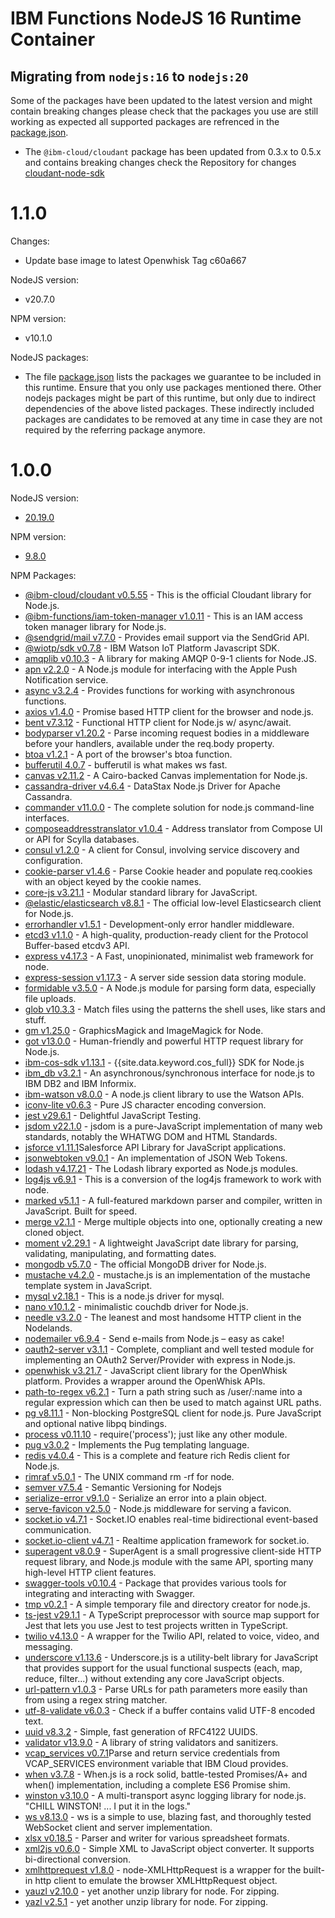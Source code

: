 # IBM Functions NodeJS 16 Runtime Container

## Migrating from `nodejs:16` to `nodejs:20`
  Some of the packages have been updated to the latest version and might contain breaking changes please check that the packages you use are still working as expected all supported packages are refrenced in the [package.json](nodejs20/package.json).

  - The `@ibm-cloud/cloudant` package has been updated from 0.3.x to 0.5.x and contains breaking changes check the Repository for changes [cloudant-node-sdk](https://github.com/IBM/cloudant-node-sdk)

# 1.1.0
  Changes:
  - Update base image to latest Openwhisk Tag c60a667
  
  NodeJS version:
  - v20.7.0

  NPM version:
  - v10.1.0

  NodeJS packages:
  - The file [package.json](package.json) lists the packages we guarantee to be included in this runtime.
    Ensure that you only use packages mentioned there. Other nodejs packages might be part of this runtime, but only due to indirect dependencies of the above listed packages. These indirectly included packages are candidates to be removed at any time in case they are not required by the referring package anymore.

# 1.0.0

NodeJS version:
  - [20.19.0](https://nodejs.org/en/blog/release/v20.19.0/)

NPM version:
  - [9.8.0](https://github.com/npm/cli/releases/tag/v9.8.0)

NPM Packages:
  - [@ibm-cloud/cloudant v0.5.55](https://www.npmjs.com/package/@ibm-cloud/cloudant) - This is the official Cloudant library for Node.js.
  - [@ibm-functions/iam-token-manager v1.0.11](https://www.npmjs.com/package/@ibm-functions/iam-token-manager) - This is an IAM access token manager library for Node.js.
  - [@sendgrid/mail v7.7.0](https://www.npmjs.com/package/@sendgrid/mail) - Provides email support via the SendGrid API.
  - [@wiotp/sdk v0.7.8](https://www.npmjs.com/package/@wiotp/sdk) - IBM Watson IoT Platform Javascript SDK.
  - [amqplib v0.10.3](https://www.npmjs.com/package/amqplib) - A library for making AMQP 0-9-1 clients for Node.JS.
  - [apn v2.2.0](https://www.npmjs.com/package/apn) - A Node.js module for interfacing with the Apple Push Notification service.
  - [async v3.2.4](https://www.npmjs.com/package/async) - Provides functions for working with asynchronous functions.
  - [axios v1.4.0](https://www.npmjs.com/package/axios) - Promise based HTTP client for the browser and node.js.
  - [bent v7.3.12](https://www.npmjs.com/package/bent) - Functional HTTP client for Node.js w/ async/await.
  - [bodyparser v1.20.2](https://www.npmjs.com/package/body-parser) - Parse incoming request bodies in a middleware before your handlers, available under the req.body property.
  - [btoa v1.2.1](https://www.npmjs.com/package/btoa) - A port of the browser's btoa function.
  - [bufferutil 4.0.7](https://www.npmjs.com/package/bufferutil) - bufferutil is what makes ws fast.
  - [canvas v2.11.2](https://www.npmjs.com/package/canvas) - A Cairo-backed Canvas implementation for Node.js.
  - [cassandra-driver v4.6.4](https://www.npmjs.com/package/cassandra-driver) - DataStax Node.js Driver for Apache Cassandra.
  - [commander v11.0.0](https://www.npmjs.com/package/commander) - The complete solution for node.js command-line interfaces.
  - [composeaddresstranslator v1.0.4](https://www.npmjs.com/package/composeaddresstranslator) - Address translator from Compose UI or API for Scylla databases.
  - [consul v1.2.0](https://www.npmjs.com/package/consul) - A client for Consul, involving service discovery and configuration.
  - [cookie-parser v1.4.6](https://www.npmjs.com/package/cookie-parser) - Parse Cookie header and populate req.cookies with an object keyed by the cookie names.
  - [core-js v3.21.1](https://www.npmjs.com/package/core-js) - Modular standard library for JavaScript.
  - [@elastic/elasticsearch v8.8.1](https://www.npmjs.com/package/@elastic/elasticsearch) - The official low-level Elasticsearch client for Node.js.
  - [errorhandler v1.5.1](https://www.npmjs.com/package/errorhandler) - Development-only error handler middleware.
  - [etcd3 v1.1.0](https://www.npmjs.com/package/etcd3) - A high-quality, production-ready client for the Protocol Buffer-based etcdv3 API.
  - [express v4.17.3](https://www.npmjs.com/package/express) - A Fast, unopinionated, minimalist web framework for node.
  - [express-session v1.17.3](https://www.npmjs.com/package/express-session) - A server side session data storing module.
  - [formidable v3.5.0](https://www.npmjs.com/package/formidable) - A Node.js module for parsing form data, especially file uploads.
  - [glob v10.3.3](https://www.npmjs.com/package/glob) - Match files using the patterns the shell uses, like stars and stuff.
  - [gm v1.25.0](https://www.npmjs.com/package/gm) - GraphicsMagick and ImageMagick for Node.
  - [got v13.0.0](https://www.npmjs.com/package/got) - Human-friendly and powerful HTTP request library for Node.js.
  - [ibm-cos-sdk v1.13.1](https://www.npmjs.com/package/ibm-cos-sdk) - {{site.data.keyword.cos_full}} SDK for Node.js
  - [ibm_db v3.2.1](https://www.npmjs.com/package/ibm_db) - An asynchronous/synchronous interface for node.js to IBM DB2 and IBM Informix.
  - [ibm-watson v8.0.0](https://www.npmjs.com/package/ibm-watson) - A node.js client library to use the Watson APIs.
  - [iconv-lite v0.6.3](https://www.npmjs.com/package/iconv-lite) - Pure JS character encoding conversion.
  - [jest v29.6.1](https://www.npmjs.com/package/jest) - Delightful JavaScript Testing.
  - [jsdom v22.1.0](https://www.npmjs.com/package/jsdom) - jsdom is a pure-JavaScript implementation of many web standards, notably the WHATWG DOM and HTML Standards.
  - [jsforce v1.11.1](https://www.npmjs.com/package/jsforce)Salesforce API Library for JavaScript applications.
  - [jsonwebtoken v9.0.1](https://www.npmjs.com/package/jsonwebtoken) - An implementation of JSON Web Tokens.
  - [lodash v4.17.21](https://www.npmjs.com/package/lodash) - The Lodash library exported as Node.js modules.
  - [log4js v6.9.1](https://www.npmjs.com/package/log4js) - This is a conversion of the log4js framework to work with node.
  - [marked v5.1.1](https://www.npmjs.com/package/marked) - A full-featured markdown parser and compiler, written in JavaScript. Built for speed.
  - [merge v2.1.1](https://www.npmjs.com/package/merge) - Merge multiple objects into one, optionally creating a new cloned object.
  - [moment v2.29.1](https://www.npmjs.com/package/moment) - A lightweight JavaScript date library for parsing, validating, manipulating, and formatting dates.
  - [mongodb v5.7.0](https://www.npmjs.com/package/mongodb) - The official MongoDB driver for Node.js.
  - [mustache v4.2.0](https://www.npmjs.com/package/mustache) - mustache.js is an implementation of the mustache template system in JavaScript.
  - [mysql v2.18.1](https://www.npmjs.com/package/mysql) - This is a node.js driver for mysql.
  - [nano v10.1.2](https://www.npmjs.com/package/nano) - minimalistic couchdb driver for Node.js.
  - [needle v3.2.0](https://www.npmjs.com/package/needle) - The leanest and most handsome HTTP client in the Nodelands.
  - [nodemailer v6.9.4](https://www.npmjs.com/package/nodemailer) - Send e-mails from Node.js – easy as cake!
  - [oauth2-server v3.1.1](https://www.npmjs.com/package/oauth2-server) - Complete, compliant and well tested module for implementing an OAuth2 Server/Provider with express in Node.js.
  - [openwhisk v3.21.7](https://www.npmjs.com/package/openwhisk) - JavaScript client library for the OpenWhisk platform. Provides a wrapper around the OpenWhisk APIs.
  - [path-to-regex v6.2.1](https://www.npmjs.com/package/path-to-regexp) - Turn a path string such as /user/:name into a regular expression which can then be used to match against URL paths.
  - [pg v8.11.1](https://www.npmjs.com/package/pg) - Non-blocking PostgreSQL client for node.js. Pure JavaScript and optional native libpq bindings.
  - [process v0.11.10](https://www.npmjs.com/package/process) - require('process'); just like any other module.
  - [pug v3.0.2](https://www.npmjs.com/package/pug) - Implements the Pug templating language.
  - [redis v4.0.4](https://www.npmjs.com/package/redis) - This is a complete and feature rich Redis client for Node.js.
  - [rimraf v5.0.1](https://www.npmjs.com/package/rimraf) - The UNIX command rm -rf for node.
  - [semver v7.5.4](https://www.npmjs.com/package/semver) - Semantic Versioning for Nodejs
  - [serialize-error v9.1.0](https://www.npmjs.com/package/serialize-error) - Serialize an error into a plain object.
  - [serve-favicon v2.5.0](https://www.npmjs.com/package/serve-favicon) - Node.js middleware for serving a favicon.
  - [socket.io v4.7.1](https://www.npmjs.com/package/socket.io) - Socket.IO enables real-time bidirectional event-based communication.
  - [socket.io-client v4.7.1](https://www.npmjs.com/package/socket.io-client) - Realtime application framework for socket.io.
  - [superagent v8.0.9](https://www.npmjs.com/package/superagent) - SuperAgent is a small progressive client-side HTTP request library, and Node.js module with the same API, sporting many high-level HTTP client features.
  - [swagger-tools v0.10.4](https://www.npmjs.com/package/swagger-tools) - Package that provides various tools for integrating and interacting with Swagger.
  - [tmp v0.2.1](https://www.npmjs.com/package/tmp) - A simple temporary file and directory creator for node.js.
  - [ts-jest v29.1.1](https://www.npmjs.com/package/ts-jest) - A TypeScript preprocessor with source map support for Jest that lets you use Jest to test projects written in TypeScript.
  - [twilio v4.13.0](https://www.npmjs.com/package/twilio) - A wrapper for the Twilio API, related to voice, video, and messaging.
  - [underscore v1.13.6](https://www.npmjs.com/package/underscore) - Underscore.js is a utility-belt library for JavaScript that provides support for the usual functional suspects (each, map, reduce, filter...) without extending any core JavaScript objects.
  - [url-pattern v1.0.3](https://www.npmjs.com/package/url-pattern) - Parse URLs for path parameters more easily than from using a regex string matcher.
  - [utf-8-validate v6.0.3](https://www.npmjs.com/package/utf-8-validate) - Check if a buffer contains valid UTF-8 encoded text.
  - [uuid v8.3.2](https://www.npmjs.com/package/uuid) - Simple, fast generation of RFC4122 UUIDS.
  - [validator v13.9.0](https://www.npmjs.com/package/validator) - A library of string validators and sanitizers.
  - [vcap_services v0.7.1](https://www.npmjs.com/package/vcap_services)Parse and return service credentials from VCAP_SERVICES environment variable that IBM Cloud provides.
  - [when v3.7.8](https://www.npmjs.com/package/when) - When.js is a rock solid, battle-tested Promises/A+ and when() implementation, including a complete ES6 Promise shim.
  - [winston v3.10.0](https://www.npmjs.com/package/winston) - A multi-transport async logging library for node.js. "CHILL WINSTON! ... I put it in the logs."
  - [ws v8.13.0](https://www.npmjs.com/package/ws) - ws is a simple to use, blazing fast, and thoroughly tested WebSocket client and server implementation.
  - [xlsx v0.18.5](https://www.npmjs.com/package/xlsx) - Parser and writer for various spreadsheet formats.
  - [xml2js v0.6.0](https://www.npmjs.com/package/xml2js) - Simple XML to JavaScript object converter. It supports bi-directional conversion.
  - [xmlhttprequest v1.8.0](https://www.npmjs.com/package/xmlhttprequest) - node-XMLHttpRequest is a wrapper for the built-in http client to emulate the browser XMLHttpRequest object.
  - [yauzl v2.10.0](https://www.npmjs.com/package/yauzl) - yet another unzip library for node. For zipping.
  - [yazl v2.5.1](https://www.npmjs.com/package/yauzl) - yet another unzip library for node. For zipping.
